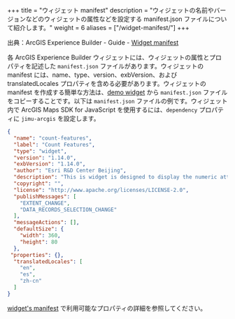 +++
title = "ウィジェット manifest"
description = "ウィジェットの名前やバージョンなどのウィジェットの属性などを設定する manifest.json ファイルについて紹介します。"
weight = 6
aliases = ["/widget-manifest/"]
+++

出典：ArcGIS Experience Builder - Guide - [Widget manifest](https://developers.arcgis.com/experience-builder/guide/widget-manifest/)


各 ArcGIS Experience Builder ウィジェットには、ウィジェットの属性とプロパティを記述した `manifest.json` ファイルがあります。ウィジェットの manifest には、name、type、version、exbVersion、および translatedLocales プロパティを含める必要があります。ウィジェットの manifest を作成する簡単な方法は、[demo widget](https://developers.arcgis.com/experience-builder/sample-code/widgets/demo) から `manifest.json` ファイルをコピーすることです。以下は `manifest.json` ファイルの例です。ウィジェット内で ArcGIS Maps SDK for JavaScript を使用するには、`dependency` プロパティに `jimu-arcgis` を設定します。

```JSON
{
  "name": "count-features",
  "label": "Count Features",
  "type": "widget",
  "version": "1.14.0",
  "exbVersion": "1.14.0",
  "author": "Esri R&D Center Beijing",
  "description": "This is widget is designed to display the numeric attributes of features.",
  "copyright": "",
  "license": "http://www.apache.org/licenses/LICENSE-2.0",
  "publishMessages": [
    "EXTENT_CHANGE",
    "DATA_RECORDS_SELECTION_CHANGE"
  ],
  "messageActions": [],
  "defaultSize": {
    "width": 360,
    "height": 80
  },
 "properties": {},
  "translatedLocales": [
    "en",
    "es",
    "zh-cn"
  ]
}
```

[widget's manifest](https://developers.arcgis.com/experience-builder/api-reference/jimu-core/WidgetManifest) で利用可能なプロパティの詳細を参照してください。
